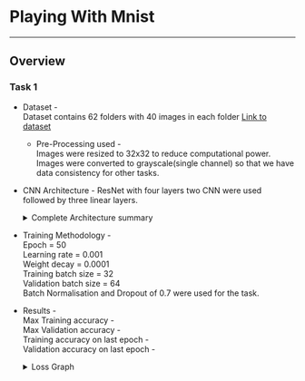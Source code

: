 # Playing With Mnist
***
## Overview 

### Task 1
* Dataset -   
  Dataset contains 62 folders with 40 images in each folder [Link to dataset](https://www.dropbox.com/s/pan6mutc5xj5kj0/trainPart1.zip)
  * Pre-Processing used -  
      Images were resized to 32x32 to reduce computational power.  
      Images were converted to grayscale(single channel) so that we have data consistency for other tasks.
  
* CNN Architecture - 
  ResNet with four layers two CNN were used followed by three linear layers.
  
  <details> 
    <summary>Complete Architecture summary</summary>
    
  ```bash
        ----------------------------------------------------------------
                Layer (type)               Output Shape         Param #
        ================================================================
                    Conv2d-1           [-1, 64, 32, 32]             576
               BatchNorm2d-2           [-1, 64, 32, 32]             128
                    Conv2d-3           [-1, 64, 32, 32]          36,864
               BatchNorm2d-4           [-1, 64, 32, 32]             128
                    Conv2d-5           [-1, 64, 32, 32]          36,864
               BatchNorm2d-6           [-1, 64, 32, 32]             128
                BasicBlock-7           [-1, 64, 32, 32]               0
                    Conv2d-8          [-1, 128, 32, 32]          73,728
               BatchNorm2d-9          [-1, 128, 32, 32]             256
                   Conv2d-10          [-1, 128, 32, 32]         147,456
              BatchNorm2d-11          [-1, 128, 32, 32]             256
                   Conv2d-12          [-1, 128, 32, 32]           8,192
              BatchNorm2d-13          [-1, 128, 32, 32]             256
               BasicBlock-14          [-1, 128, 32, 32]               0
                   Conv2d-15          [-1, 256, 32, 32]         294,912
              BatchNorm2d-16          [-1, 256, 32, 32]             512
                   Conv2d-17          [-1, 256, 32, 32]         589,824
              BatchNorm2d-18          [-1, 256, 32, 32]             512
                   Conv2d-19          [-1, 256, 32, 32]          32,768
              BatchNorm2d-20          [-1, 256, 32, 32]             512
               BasicBlock-21          [-1, 256, 32, 32]               0
                   Conv2d-22            [-1, 512, 6, 6]       1,179,648
              BatchNorm2d-23            [-1, 512, 6, 6]           1,024
                   Conv2d-24            [-1, 512, 6, 6]       2,359,296
              BatchNorm2d-25            [-1, 512, 6, 6]           1,024
                   Conv2d-26            [-1, 512, 6, 6]         131,072
              BatchNorm2d-27            [-1, 512, 6, 6]           1,024
               BasicBlock-28            [-1, 512, 6, 6]               0
                   Conv2d-29            [-1, 512, 6, 6]       2,359,296
              BatchNorm2d-30            [-1, 512, 6, 6]           1,024
                   Conv2d-31            [-1, 512, 6, 6]       2,359,296
              BatchNorm2d-32            [-1, 512, 6, 6]           1,024
               BasicBlock-33            [-1, 512, 6, 6]               0
                   Linear-34                  [-1, 256]         131,328
                  Dropout-35                  [-1, 256]               0
                   Linear-36                  [-1, 128]          32,896
                  Dropout-37                  [-1, 128]               0
                   Linear-38                   [-1, 62]           7,998
        ================================================================
        Total params: 9,789,822
        Trainable params: 9,789,822
        Non-trainable params: 0
        ----------------------------------------------------------------
        Input size (MB): 0.00
        Forward/backward pass size (MB): 26.19
        Params size (MB): 37.35
        Estimated Total Size (MB): 63.54
        ----------------------------------------------------------------

  ```
</details>

* Training Methodology -  
  Epoch = 50   
  Learning rate = 0.001  
  Weight decay = 0.0001  
  Training batch size = 32  
  Validation batch size = 64  
  Batch Normalisation and Dropout of 0.7 were used for the task.    
* Results -  
  Max Training accuracy -  
  Max Validation accuracy -  
  Training accuracy on last epoch -    
  Validation accuracy on last epoch -  
    <details> 
    <summary>Loss Graph</summary>
    
  ```bash
      Loss Graph
  ```
</details>
  
